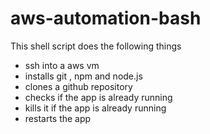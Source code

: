 # aws-automation-bash

This shell script does the following things 
- ssh into a aws vm
- installs git , npm and node.js
- clones a github repository
- checks if the app is already running
- kills it if the app is already running
- restarts the app 
